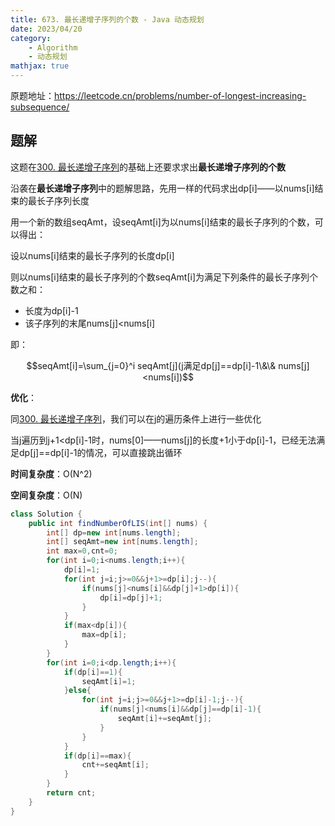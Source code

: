 ```yaml
---
title: 673. 最长递增子序列的个数 - Java 动态规划
date: 2023/04/20
category: 
    - Algorithm
    - 动态规划
mathjax: true
---
```

原题地址：https://leetcode.cn/problems/number-of-longest-increasing-subsequence/

## 题解
这题在[300. 最长递增子序列](https://leetcode.cn/problems/longest-increasing-subsequence/)的基础上还要求求出**最长递增子序列的个数**

沿袭在**最长递增子序列**中的题解思路，先用一样的代码求出dp[i]——以nums[i]结束的最长子序列长度

用一个新的数组seqAmt，设seqAmt[i]为以nums[i]结束的最长子序列的个数，可以得出：

设以nums[i]结束的最长子序列的长度dp[i]

则以nums[i]结束的最长子序列的个数seqAmt[i]为满足下列条件的最长子序列个数之和：
- 长度为dp[i]-1 
- 该子序列的末尾nums[j]<nums[i]

即：

$$seqAmt[i]=\sum_{j=0}^i seqAmt[j](j满足dp[j]==dp[i]-1\&\& nums[j]<nums[i])$$

**优化**：

同[300. 最长递增子序列](https://leetcode.cn/problems/longest-increasing-subsequence/)，我们可以在j的遍历条件上进行一些优化

当j遍历到j+1<dp[i]-1时，nums[0]——nums[j]的长度+1小于dp[i]-1，已经无法满足dp[j]==dp[i]-1的情况，可以直接跳出循环

**时间复杂度**：O(N^2)

**空间复杂度**：O(N)

```java
class Solution {
    public int findNumberOfLIS(int[] nums) {
        int[] dp=new int[nums.length];
        int[] seqAmt=new int[nums.length];
        int max=0,cnt=0;
        for(int i=0;i<nums.length;i++){
            dp[i]=1;
            for(int j=i;j>=0&&j+1>=dp[i];j--){
                if(nums[j]<nums[i]&&dp[j]+1>dp[i]){
                    dp[i]=dp[j]+1;
                }
            }
            if(max<dp[i]){
                max=dp[i];
            }
        }
        for(int i=0;i<dp.length;i++){
            if(dp[i]==1){
                seqAmt[i]=1;
            }else{
                for(int j=i;j>=0&&j+1>=dp[i]-1;j--){
                    if(nums[j]<nums[i]&&dp[j]==dp[i]-1){
                        seqAmt[i]+=seqAmt[j];
                    }
                }   
            }
            if(dp[i]==max){
                cnt+=seqAmt[i];
            }
        }
        return cnt;
    }
}

```